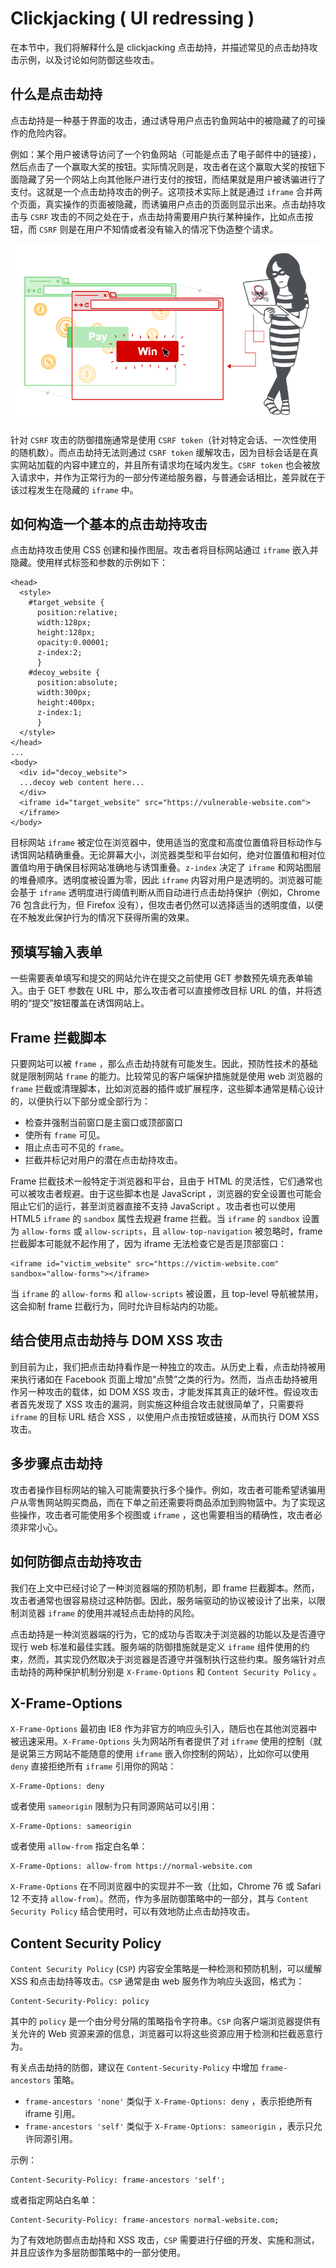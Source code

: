 # Clickjacking ( UI redressing )

在本节中，我们将解释什么是 clickjacking 点击劫持，并描述常见的点击劫持攻击示例，以及讨论如何防御这些攻击。


## 什么是点击劫持

点击劫持是一种基于界面的攻击，通过诱导用户点击钓鱼网站中的被隐藏了的可操作的危险内容。

例如：某个用户被诱导访问了一个钓鱼网站（可能是点击了电子邮件中的链接），然后点击了一个赢取大奖的按钮。实际情况则是，攻击者在这个赢取大奖的按钮下面隐藏了另一个网站上向其他账户进行支付的按钮，而结果就是用户被诱骗进行了支付。这就是一个点击劫持攻击的例子。这项技术实际上就是通过 `iframe` 合并两个页面，真实操作的页面被隐藏，而诱骗用户点击的页面则显示出来。点击劫持攻击与 `CSRF` 攻击的不同之处在于，点击劫持需要用户执行某种操作，比如点击按钮，而 `CSRF` 则是在用户不知情或者没有输入的情况下伪造整个请求。

![clickjacking](https://raw.githubusercontent.com/RifeWang/images/master/web-security/clickjacking.png)

针对 `CSRF` 攻击的防御措施通常是使用 `CSRF token`（针对特定会话、一次性使用的随机数）。而点击劫持无法则通过 `CSRF token` 缓解攻击，因为目标会话是在真实网站加载的内容中建立的，并且所有请求均在域内发生。`CSRF token` 也会被放入请求中，并作为正常行为的一部分传递给服务器，与普通会话相比，差异就在于该过程发生在隐藏的 `iframe` 中。


## 如何构造一个基本的点击劫持攻击

点击劫持攻击使用 CSS 创建和操作图层。攻击者将目标网站通过 `iframe` 嵌入并隐藏。使用样式标签和参数的示例如下：
```
<head>
  <style>
    #target_website {
      position:relative;
      width:128px;
      height:128px;
      opacity:0.00001;
      z-index:2;
      }
    #decoy_website {
      position:absolute;
      width:300px;
      height:400px;
      z-index:1;
      }
  </style>
</head>
...
<body>
  <div id="decoy_website">
  ...decoy web content here...
  </div>
  <iframe id="target_website" src="https://vulnerable-website.com">
  </iframe>
</body>
```

目标网站 `iframe` 被定位在浏览器中，使用适当的宽度和高度位置值将目标动作与诱饵网站精确重叠。无论屏幕大小，浏览器类型和平台如何，绝对位置值和相对位置值均用于确保目标网站准确地与诱饵重叠。`z-index` 决定了 `iframe` 和网站图层的堆叠顺序。透明度被设置为零，因此 `iframe` 内容对用户是透明的。浏览器可能会基于 `iframe` 透明度进行阈值判断从而自动进行点击劫持保护（例如，Chrome 76 包含此行为，但 Firefox 没有），但攻击者仍然可以选择适当的透明度值，以便在不触发此保护行为的情况下获得所需的效果。


## 预填写输入表单

一些需要表单填写和提交的网站允许在提交之前使用 GET 参数预先填充表单输入。由于 GET 参数在 URL 中，那么攻击者可以直接修改目标 URL 的值，并将透明的“提交”按钮覆盖在诱饵网站上。


## Frame 拦截脚本

只要网站可以被 `frame` ，那么点击劫持就有可能发生。因此，预防性技术的基础就是限制网站 `frame` 的能力。比较常见的客户端保护措施就是使用 web 浏览器的 `frame` 拦截或清理脚本，比如浏览器的插件或扩展程序，这些脚本通常是精心设计的，以便执行以下部分或全部行为：
- 检查并强制当前窗口是主窗口或顶部窗口
- 使所有 `frame` 可见。
- 阻止点击可不见的 `frame`。
- 拦截并标记对用户的潜在点击劫持攻击。

Frame 拦截技术一般特定于浏览器和平台，且由于 HTML 的灵活性，它们通常也可以被攻击者规避。由于这些脚本也是 JavaScript ，浏览器的安全设置也可能会阻止它们的运行，甚至浏览器直接不支持 JavaScript 。攻击者也可以使用 HTML5 `iframe` 的 `sandbox` 属性去规避 frame 拦截。当 `iframe` 的 `sandbox` 设置为 `allow-forms` 或 `allow-scripts`，且 `allow-top-navigation` 被忽略时，frame 拦截脚本可能就不起作用了，因为 iframe 无法检查它是否是顶部窗口：
```
<iframe id="victim_website" src="https://victim-website.com" sandbox="allow-forms"></iframe>
```

当 `iframe` 的 `allow-forms` 和 `allow-scripts` 被设置，且 top-level 导航被禁用，这会抑制 frame 拦截行为，同时允许目标站内的功能。


## 结合使用点击劫持与 DOM XSS 攻击

到目前为止，我们把点击劫持看作是一种独立的攻击。从历史上看，点击劫持被用来执行诸如在 Facebook 页面上增加“点赞”之类的行为。然而，当点击劫持被用作另一种攻击的载体，如 DOM XSS 攻击，才能发挥其真正的破坏性。假设攻击者首先发现了 XSS 攻击的漏洞，则实施这种组合攻击就很简单了，只需要将 `iframe` 的目标 URL 结合 XSS ，以使用户点击按钮或链接，从而执行 DOM XSS 攻击。


## 多步骤点击劫持

攻击者操作目标网站的输入可能需要执行多个操作。例如，攻击者可能希望诱骗用户从零售网站购买商品，而在下单之前还需要将商品添加到购物篮中。为了实现这些操作，攻击者可能使用多个视图或 `iframe` ，这也需要相当的精确性，攻击者必须非常小心。


## 如何防御点击劫持攻击

我们在上文中已经讨论了一种浏览器端的预防机制，即 frame 拦截脚本。然而，攻击者通常也很容易绕过这种防御。因此，服务端驱动的协议被设计了出来，以限制浏览器 `iframe` 的使用并减轻点击劫持的风险。

点击劫持是一种浏览器端的行为，它的成功与否取决于浏览器的功能以及是否遵守现行 web 标准和最佳实践。服务端的防御措施就是定义 `iframe` 组件使用的约束，然而，其实现仍然取决于浏览器是否遵守并强制执行这些约束。服务端针对点击劫持的两种保护机制分别是 `X-Frame-Options` 和 `Content Security Policy` 。


## X-Frame-Options

`X-Frame-Options` 最初由 IE8 作为非官方的响应头引入，随后也在其他浏览器中被迅速采用。`X-Frame-Options` 头为网站所有者提供了对 `iframe` 使用的控制（就是说第三方网站不能随意的使用 `iframe` 嵌入你控制的网站），比如你可以使用 `deny` 直接拒绝所有 `iframe` 引用你的网站：
```
X-Frame-Options: deny
```

或者使用 `sameorigin` 限制为只有同源网站可以引用：
```
X-Frame-Options: sameorigin
```

或者使用 `allow-from` 指定白名单：
```
X-Frame-Options: allow-from https://normal-website.com
```

`X-Frame-Options` 在不同浏览器中的实现并不一致（比如，Chrome 76 或 Safari 12 不支持 `allow-from`）。然而，作为多层防御策略中的一部分，其与 `Content Security Policy` 结合使用时，可以有效地防止点击劫持攻击。


## Content Security Policy

`Content Security Policy` (`CSP`) 内容安全策略是一种检测和预防机制，可以缓解 XSS 和点击劫持等攻击。`CSP` 通常是由 web 服务作为响应头返回，格式为：
```
Content-Security-Policy: policy
```

其中的 `policy` 是一个由分号分隔的策略指令字符串。`CSP` 向客户端浏览器提供有关允许的 Web 资源来源的信息，浏览器可以将这些资源应用于检测和拦截恶意行为。

有关点击劫持的防御，建议在 `Content-Security-Policy` 中增加 `frame-ancestors` 策略。

- `frame-ancestors 'none'` 类似于 `X-Frame-Options: deny` ，表示拒绝所有 iframe 引用。
- `frame-ancestors 'self'` 类似于 `X-Frame-Options: sameorigin` ，表示只允许同源引用。

示例：
```
Content-Security-Policy: frame-ancestors 'self';
```

或者指定网站白名单：
```
Content-Security-Policy: frame-ancestors normal-website.com;
```

为了有效地防御点击劫持和 XSS 攻击，`CSP` 需要进行仔细的开发、实施和测试，并且应该作为多层防御策略中的一部分使用。